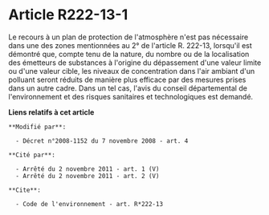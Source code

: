 # Article R222-13-1

Le recours à un plan de protection de l'atmosphère n'est pas nécessaire dans une des zones mentionnées au 2° de l'article R.
222-13, lorsqu'il est démontré que, compte tenu de la nature, du nombre ou de la localisation des émetteurs de substances à
l'origine du dépassement d'une valeur limite ou d'une valeur cible, les niveaux de concentration dans l'air ambiant d'un
polluant seront réduits de manière plus efficace par des mesures prises dans un autre cadre. Dans un tel cas, l'avis du
conseil départemental de l'environnement et des risques sanitaires et technologiques est demandé.

**Liens relatifs à cet article**

	**Modifié par**:

	  - Décret n°2008-1152 du 7 novembre 2008 - art. 4

	**Cité par**:

	  - Arrêté du 2 novembre 2011 - art. 1 (V)
	  - Arrêté du 2 novembre 2011 - art. 2 (V)

	**Cite**:

	  - Code de l'environnement - art. R*222-13
